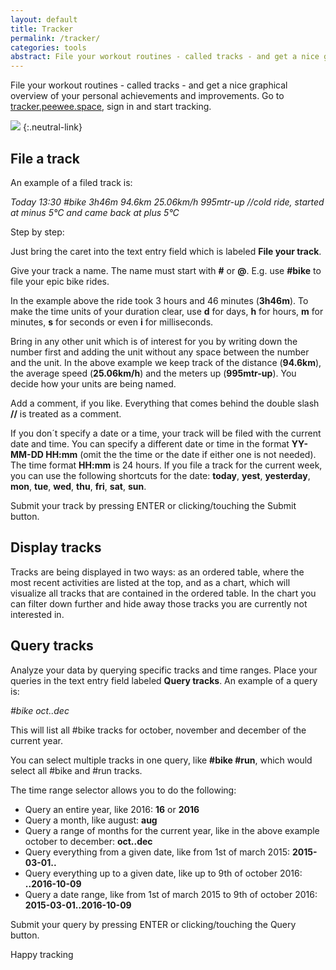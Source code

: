 ```yaml
---
layout: default
title: Tracker
permalink: /tracker/
categories: tools
abstract: File your workout routines - called tracks - and get a nice graphical overview of your personal achievements and improvements.
---
```

File your workout routines - called tracks - and get a nice graphical overview of your personal achievements and improvements. Go to [tracker.peewee.space](http://tracker.peewee.space), sign in and start tracking.

[![]({{site.url}}/i/tracker/tracker.jpg)](http://tracker.peewee.space)
{:.neutral-link}

File a track
---

An example of a filed track is:

 *Today 13:30 #bike 3h46m 94.6km 25.06km/h 995mtr-up //cold ride, started at minus 5°C and came back at plus 5°C*

Step by step:

Just bring the caret into the text entry field which is labeled **File your track**.

Give your track a name. The name must start with **#** or **@**. E.g. use **#bike** to file your epic bike rides.

In the example above the ride took 3 hours and 46 minutes (**3h46m**). To make the time units of your duration
    clear, use **d** for days, **h** for hours, **m** for minutes, **s** for seconds or even **i** for milliseconds.

Bring in any other unit which is of interest for you by writing down the number first and adding the unit without
    any space between the number and the unit. In the above example we keep track of the distance (**94.6km**), the average
    speed (**25.06km/h**) and the meters up (**995mtr-up**). You decide how your units are being named.

Add a comment, if you like. Everything that comes behind the double slash **//** is treated as a
    comment.

If you don´t specify a date or a time, your track will be filed with the current date and time.
    You can specify a different date or time in the format **YY-MM-DD HH:mm** (omit the the time or the date if either one is not needed).
    The time format **HH:mm** is 24 hours. If you file a track for the current week, you can use the following shortcuts for the date:
    **today**, **yest**, **yesterday**, **mon**, **tue**, **wed**, **thu**, **fri**, **sat**, **sun**.

Submit your track by pressing ENTER or clicking/touching the Submit button.

Display tracks
---

Tracks are being displayed in two ways: as an ordered table, where the most recent activities are listed at the top,
    and as a chart, which will visualize all tracks that are contained in the ordered table. In the chart you can filter
    down further and hide away those tracks you are currently not interested in.

Query tracks
---

Analyze your data by querying specific tracks and time ranges. Place your queries in the text entry field labeled **Query tracks**. An example of a query is:

*#bike oct..dec*

This will list all #bike tracks for october, november and december of the current year.

You can select multiple tracks in one query, like **#bike #run**, which would select all #bike and #run tracks.

The time range selector allows you to do the following:

* Query an entire year, like 2016: **16** or **2016**
* Query a month, like august: **aug**
* Query a range of months for the current year, like in the above example october to december: **oct..dec**
* Query everything from a given date, like from 1st of march 2015: **2015-03-01..**
* Query everything up to a given date, like up to 9th of october 2016: **..2016-10-09**
* Query a date range, like from 1st of march 2015 to 9th of october 2016: **2015-03-01..2016-10-09**

Submit your query by pressing ENTER or clicking/touching the Query button.

Happy tracking
